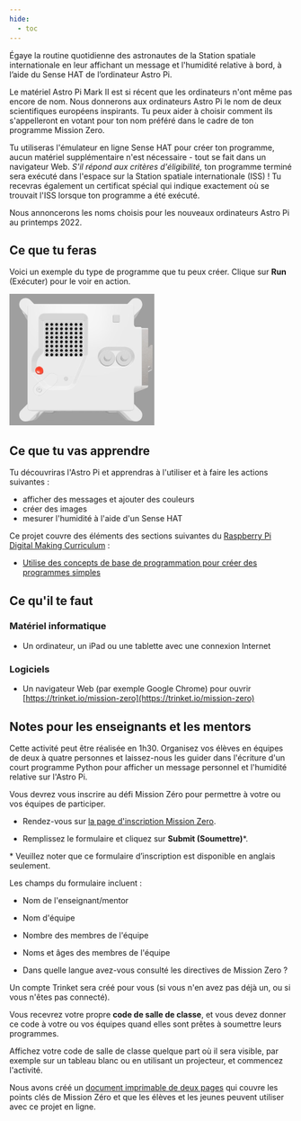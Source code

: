 ```yaml
---
hide:
  - toc
---
```


Égaye la routine quotidienne des astronautes de la Station spatiale internationale en leur affichant un message et l'humidité relative à bord, à l’aide du Sense HAT de l’ordinateur Astro Pi.

Le matériel Astro Pi Mark II est si récent que les ordinateurs n'ont même pas encore de nom. Nous donnerons aux ordinateurs Astro Pi le nom de deux scientifiques européens inspirants. Tu peux aider à choisir comment ils s'appelleront en votant pour ton nom préféré dans le cadre de ton programme Mission Zero.

Tu utiliseras l'émulateur en ligne Sense HAT pour créer ton programme, aucun matériel supplémentaire n'est nécessaire - tout se fait dans un navigateur Web. *S'il répond aux critères d'éligibilité,* ton programme terminé sera exécuté dans l'espace sur la Station spatiale internationale (ISS) ! Tu recevras également un certificat spécial qui indique exactement où se trouvait l'ISS lorsque ton programme a été exécuté.

Nous annoncerons les noms choisis pour les nouveaux ordinateurs Astro Pi au printemps 2022.

## Ce que tu feras

Voici un exemple du type de programme que tu peux créer. Clique sur **Run** (Exécuter) pour le voir en action.

![L'émulateur Trinket Sense HAT exécutant un exemple de programme qui fait défiler la valeur d'humidité sur la matrice LED, puis affiche une image d'un poisson](images/M0_4.gif)

## Ce que tu vas apprendre

Tu découvriras l'Astro Pi et apprendras à l'utiliser et à faire les actions suivantes :
+ afficher des messages et ajouter des couleurs
+ créer des images
+ mesurer l'humidité à l'aide d'un Sense HAT

Ce projet couvre des éléments des sections suivantes du [Raspberry Pi Digital Making Curriculum](http://rpf.io/curriculum) :

+ [Utilise des concepts de base de programmation pour créer des programmes simples](https://curriculum.raspberrypi.org/programming/creator/)

## Ce qu'il te faut

### Matériel informatique

+ Un ordinateur, un iPad ou une tablette avec une connexion Internet

### Logiciels

+ Un navigateur Web (par exemple Google Chrome) pour ouvrir [https://trinket.io/mission-zero](https://trinket.io/mission-zero)

## Notes pour les enseignants et les mentors

Cette activité peut être réalisée en 1h30. Organisez vos élèves en équipes de deux à quatre personnes et laissez-nous les guider dans l'écriture d'un court programme Python pour afficher un message personnel et l'humidité relative sur l'Astro Pi.

Vous devrez vous inscrire au défi Mission Zéro pour permettre à votre ou vos équipes de participer.

+ Rendez-vous sur [la page d'inscription Mission Zero](https://trinket.io/mission-zero/register).

+ Remplissez le formulaire et cliquez sur **Submit (Soumettre)**\*.

\* Veuillez noter que ce formulaire d’inscription est disponible en anglais seulement.

Les champs du formulaire incluent :  

* Nom de l'enseignant/mentor    

* Nom d'équipe  

* Nombre des membres de l'équipe  

* Noms et âges des membres de l'équipe  

* Dans quelle langue avez-vous consulté les directives de Mission Zero ?

Un compte Trinket sera créé pour vous (si vous n'en avez pas déjà un, ou si vous n'êtes pas connecté).

Vous recevrez votre propre **code de salle de classe**, et vous devez donner ce code à votre ou vos équipes quand elles sont prêtes à soumettre leurs programmes.

Affichez votre code de salle de classe quelque part où il sera visible, par exemple sur un tableau blanc ou en utilisant un projecteur, et commencez l'activité.

 Nous avons créé un [document imprimable de deux pages](http://rpf.io/mz-printout) qui couvre les points clés de Mission Zéro et que les élèves et les jeunes peuvent utiliser avec ce projet en ligne.
